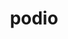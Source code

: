 ---
title: "podio"
layout: cache
categories: [package, develop]
meta: {"versions": ["1.1", "1.2"], "compilers": ["gcc@=11.4.0"], "oss": ["ubuntu22.04"], "platforms": ["linux"], "targets": ["x86_64_v3"], "stacks": ["hep", "root"], "num_specs": 10, "num_specs_by_stack": {"hep": 10, "root": 10}}
spec_details: [{"hash": "vmbjtiffn5za4y3dvx436yckoubxvitg", "compiler": "gcc@=11.4.0", "versions": ["1.1"], "os": "ubuntu22.04", "platform": "linux", "target": "x86_64_v3", "variants": ["build_system=cmake", "build_type=Release", "cxxstd=20", "~datasource", "generator=make", "~ipo", "+rntuple", "+sio"], "stacks": ["hep", "root"], "size": "-", "tarball": "https://binaries.spack.io/develop/build_cache/linux-ubuntu22.04-x86_64_v3/gcc-11.4.0/podio-1.1/linux-ubuntu22.04-x86_64_v3-gcc-11.4.0-podio-1.1-vmbjtiffn5za4y3dvx436yckoubxvitg.spack"}, {"hash": "vkbi6egaekdtxdjwtpuriaug3wmgxzpd", "compiler": "gcc@=11.4.0", "versions": ["1.1"], "os": "ubuntu22.04", "platform": "linux", "target": "x86_64_v3", "variants": ["build_system=cmake", "build_type=Release", "cxxstd=20", "~datasource", "generator=make", "~ipo", "+rntuple", "+sio"], "stacks": ["hep", "root"], "size": "-", "tarball": "https://binaries.spack.io/develop/build_cache/linux-ubuntu22.04-x86_64_v3/gcc-11.4.0/podio-1.1/linux-ubuntu22.04-x86_64_v3-gcc-11.4.0-podio-1.1-vkbi6egaekdtxdjwtpuriaug3wmgxzpd.spack"}, {"hash": "fpmmolta37c5kycki5fpao3y6fxd4ili", "compiler": "gcc@=11.4.0", "versions": ["1.2"], "os": "ubuntu22.04", "platform": "linux", "target": "x86_64_v3", "variants": ["build_system=cmake", "build_type=Release", "cxxstd=20", "~datasource", "generator=make", "~ipo", "+rntuple", "+sio"], "stacks": ["hep", "root"], "size": "-", "tarball": "https://binaries.spack.io/develop/build_cache/linux-ubuntu22.04-x86_64_v3/gcc-11.4.0/podio-1.2/linux-ubuntu22.04-x86_64_v3-gcc-11.4.0-podio-1.2-fpmmolta37c5kycki5fpao3y6fxd4ili.spack"}, {"hash": "6ssapnyfggyvqqzvsx6nrinjcuvmcz3a", "compiler": "gcc@=11.4.0", "versions": ["1.2"], "os": "ubuntu22.04", "platform": "linux", "target": "x86_64_v3", "variants": ["build_system=cmake", "build_type=Release", "cxxstd=20", "~datasource", "generator=make", "~ipo", "+rntuple", "+sio"], "stacks": ["hep", "root"], "size": "-", "tarball": "https://binaries.spack.io/develop/build_cache/linux-ubuntu22.04-x86_64_v3/gcc-11.4.0/podio-1.2/linux-ubuntu22.04-x86_64_v3-gcc-11.4.0-podio-1.2-6ssapnyfggyvqqzvsx6nrinjcuvmcz3a.spack"}, {"hash": "lj423mqjbu45f4hiwnw3v32uzo5kqzcv", "compiler": "gcc@=11.4.0", "versions": ["1.1"], "os": "ubuntu22.04", "platform": "linux", "target": "x86_64_v3", "variants": ["build_system=cmake", "build_type=Release", "cxxstd=20", "~datasource", "generator=make", "~ipo", "+rntuple", "+sio"], "stacks": ["hep", "root"], "size": "-", "tarball": "https://binaries.spack.io/develop/build_cache/linux-ubuntu22.04-x86_64_v3/gcc-11.4.0/podio-1.1/linux-ubuntu22.04-x86_64_v3-gcc-11.4.0-podio-1.1-lj423mqjbu45f4hiwnw3v32uzo5kqzcv.spack"}, {"hash": "zpbpmhszkqnnlkplfcizpoftzfzagbzd", "compiler": "gcc@=11.4.0", "versions": ["1.2"], "os": "ubuntu22.04", "platform": "linux", "target": "x86_64_v3", "variants": ["build_system=cmake", "build_type=Release", "cxxstd=20", "~datasource", "generator=make", "~ipo", "+rntuple", "+sio"], "stacks": ["hep", "root"], "size": "-", "tarball": "https://binaries.spack.io/develop/build_cache/linux-ubuntu22.04-x86_64_v3/gcc-11.4.0/podio-1.2/linux-ubuntu22.04-x86_64_v3-gcc-11.4.0-podio-1.2-zpbpmhszkqnnlkplfcizpoftzfzagbzd.spack"}, {"hash": "25hfzct24a5coaa4mhdzt7jc3nizjku2", "compiler": "gcc@=11.4.0", "versions": ["1.2"], "os": "ubuntu22.04", "platform": "linux", "target": "x86_64_v3", "variants": ["build_system=cmake", "build_type=Release", "cxxstd=20", "~datasource", "generator=make", "~ipo", "+rntuple", "+sio"], "stacks": ["hep", "root"], "size": "-", "tarball": "https://binaries.spack.io/develop/build_cache/linux-ubuntu22.04-x86_64_v3/gcc-11.4.0/podio-1.2/linux-ubuntu22.04-x86_64_v3-gcc-11.4.0-podio-1.2-25hfzct24a5coaa4mhdzt7jc3nizjku2.spack"}, {"hash": "k6fiwp42hzvmjhqfe2lal67642hdsao6", "compiler": "gcc@=11.4.0", "versions": ["1.2"], "os": "ubuntu22.04", "platform": "linux", "target": "x86_64_v3", "variants": ["build_system=cmake", "build_type=Release", "cxxstd=20", "~datasource", "generator=make", "~ipo", "+rntuple", "+sio"], "stacks": ["hep", "root"], "size": "-", "tarball": "https://binaries.spack.io/develop/build_cache/linux-ubuntu22.04-x86_64_v3/gcc-11.4.0/podio-1.2/linux-ubuntu22.04-x86_64_v3-gcc-11.4.0-podio-1.2-k6fiwp42hzvmjhqfe2lal67642hdsao6.spack"}, {"hash": "5fwohsc5tdczghapfsdwrg755fh5xoyu", "compiler": "gcc@=11.4.0", "versions": ["1.2"], "os": "ubuntu22.04", "platform": "linux", "target": "x86_64_v3", "variants": ["build_system=cmake", "build_type=Release", "cxxstd=20", "~datasource", "generator=make", "~ipo", "+rntuple", "+sio"], "stacks": ["hep", "root"], "size": "-", "tarball": "https://binaries.spack.io/develop/build_cache/linux-ubuntu22.04-x86_64_v3/gcc-11.4.0/podio-1.2/linux-ubuntu22.04-x86_64_v3-gcc-11.4.0-podio-1.2-5fwohsc5tdczghapfsdwrg755fh5xoyu.spack"}, {"hash": "6ogeyjkqlcg526t4lt2iomath7bz6ofb", "compiler": "gcc@=11.4.0", "versions": ["1.1"], "os": "ubuntu22.04", "platform": "linux", "target": "x86_64_v3", "variants": ["build_system=cmake", "build_type=Release", "cxxstd=20", "~datasource", "generator=make", "~ipo", "+rntuple", "+sio"], "stacks": ["hep", "root"], "size": "-", "tarball": "https://binaries.spack.io/develop/build_cache/linux-ubuntu22.04-x86_64_v3/gcc-11.4.0/podio-1.1/linux-ubuntu22.04-x86_64_v3-gcc-11.4.0-podio-1.1-6ogeyjkqlcg526t4lt2iomath7bz6ofb.spack"}]
---